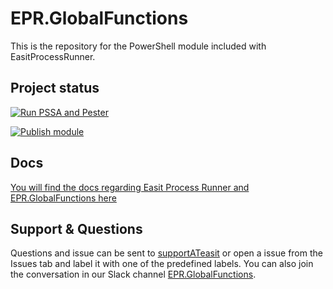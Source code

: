 # EPR.GlobalFunctions

This is the repository for the PowerShell module included with EasitProcessRunner.

## Project status

[![Run PSSA and Pester](https://github.com/easitab/EPR.GlobalFunctions/actions/workflows/source-run-pssa-and-pester.yml/badge.svg)](https://github.com/easitab/EPR.GlobalFunctions/actions/workflows/source-run-pssa-and-pester.yml)

[![Publish module](https://github.com/easitab/EPR.GlobalFunctions/actions/workflows/publishmodule.yml/badge.svg?branch=main)](https://github.com/easitab/EPR.GlobalFunctions/actions/workflows/publishmodule.yml)

## Docs

[You will find the docs regarding Easit Process Runner and EPR.GlobalFunctions here](https://docs.easitgo.com/techspace/epr/globalfunctions/)

## Support & Questions

Questions and issue can be sent to [supportATeasit](mailto:support@easit.com) or open a issue from the Issues tab and label it with one of the predefined labels. You can also join the conversation in our Slack channel [EPR.GlobalFunctions]().

